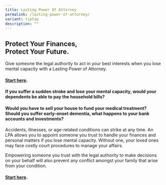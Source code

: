 ```yaml
---
title: Lasting Power Of Attorney
permalink: /lasting-power-of-attorney/
variant: tiptap
description: ""
---
```

<h2><strong>Protect Your Finances,</strong><br><strong>Protect Your Future.</strong></h2>
<p>Give someone the legal authority to act in your best interests when you
lose mental capacity with a Lasting Power of Attorney.</p>
<h4><a href="https://mylegacy.life.gov.sg/end-of-life-planning/make-a-lasting-power-of-attorney" rel="noopener nofollow" target="_blank">Start here</a>.</h4>
<h4>If you suffer a sudden stroke and lose your mental capacity, would your dependents be able to pay the household bills?</h4>
<h4>Would you have to sell your house to fund your medical treatment?<br>Should you suffer early-onset dementia, what happens to your bank accounts and investments?</h4>
<p>Accidents, illnesses, or age-related conditions can strike at any time.
An LPA allows you to appoint someone you trust to handle your finances
and personal matters if you lose mental capacity. Without one, your loved
ones may face costly court procedures to manage your affairs.</p>
<p>Empowering someone you trust with the legal authority to make decisions
on your behalf will also prevent any conflict amongst your family that
arise from your condition.</p>
<h4><a href="https://mylegacy.life.gov.sg/end-of-life-planning/make-a-lasting-power-of-attorney" rel="noopener nofollow" target="_blank">Start here</a>.</h4>
<p></p>